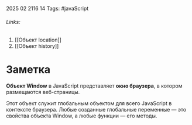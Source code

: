 2025 02 2116 14
Tags: #javaScript 
###### Links: 
1) [[Объект location]]
2) [[Объект history]]
# Заметка
**Объект Window** в JavaScript представляет **окно браузера**, в котором размещаются веб-страницы.  

Этот объект служит глобальным объектом для всего JavaScript в контексте браузера. Любые созданные глобальные переменные — это свойства объекта Window, а любые функции — его методы.  